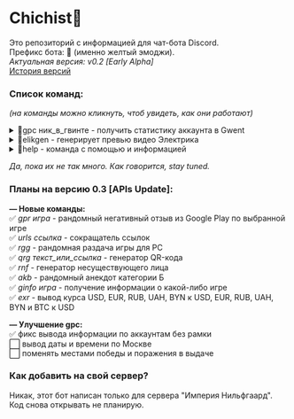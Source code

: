 # Chichist🤙  
Это репозиторий с информацией для чат-бота Discord.  
Префикс бота: 🤙 (именно желтый эмоджи).  
*Актуальная версия: v0.2 [Early Alpha]*  
[История версий](https://github.com/Sux0Phone/Chichist/wiki/%D0%98%D1%81%D1%82%D0%BE%D1%80%D0%B8%D1%8F-%D0%B2%D0%B5%D1%80%D1%81%D0%B8%D0%B9)  

### Список команд:  
*(на команды можно кликнуть, чтоб увидеть, как они работают)*  
<details>
  <summary>🤙gpc ник_в_гвинте - получить статистику аккаунта в Gwent</summary>  
   
   ![video2](https://user-images.githubusercontent.com/81605934/114251727-c7c50500-99aa-11eb-87a8-adbbdce15f0e.gif)  

</details> 
<details>
  <summary>🤙elikgen - генерирует превью видео Электрика</summary>  
   
   ![video0](https://user-images.githubusercontent.com/81605934/113324174-79b36000-931f-11eb-9170-a280bb95b6b1.gif)  

</details> 
<details>
  <summary>🤙help - команда с помощью и информацией</summary>  
   
   ![video1](https://user-images.githubusercontent.com/81605934/114251715-bda30680-99aa-11eb-877e-87739257fd79.gif)  

</details> 

*Да, пока их не так много. Как говорится, stay tuned.*  
  
### Планы на версию 0.3 [APIs Update]:  
**— Новые команды:**  
✅ *gpr игра* - рандомный негативный отзыв из Google Play по выбранной игре  
✅ *urls ссылка* - сокращатель ссылок  
✅ *rgg* - рандомная раздача игры для PC  
✅ *qrg текст_или_ссылка* - генератор QR-кода  
✅ *rnf* - генератор несуществующего лица  
✅ *akb* - рандомный анекдот категории Б  
✅ *ginfo игра* - получение информации о какой-либо игре  
✅ *exr* - вывод курса USD, EUR, RUB, UAH, BYN к USD, EUR, RUB, UAH, BYN и BTC к USD  

**— Улучшение gpc:**  
✅ фикс вывода информации по аккаунтам без рамки  
⬜ вывод даты и времени по Москве  
⬜ поменять местами победы и поражения в выдаче  

### Как добавить на свой сервер?  
Никак, этот бот написан только для сервера "Империя Нильфгаард". Код снова открывать не планирую.
